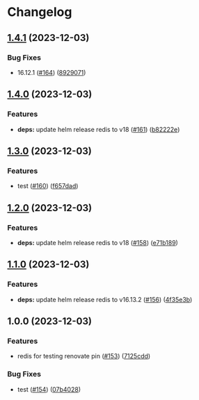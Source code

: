 # Changelog

## [1.4.1](https://github.com/sunggun-yu/meowhq-helm-charts/compare/meowhq-redis-v1.4.0...meowhq-redis-v1.4.1) (2023-12-03)


### Bug Fixes

* 16.12.1 ([#164](https://github.com/sunggun-yu/meowhq-helm-charts/issues/164)) ([8929071](https://github.com/sunggun-yu/meowhq-helm-charts/commit/89290711d8c12416e924c7ec33237b492b8d9c66))

## [1.4.0](https://github.com/sunggun-yu/meowhq-helm-charts/compare/meowhq-redis-v1.3.0...meowhq-redis-v1.4.0) (2023-12-03)


### Features

* **deps:** update helm release redis to v18 ([#161](https://github.com/sunggun-yu/meowhq-helm-charts/issues/161)) ([b82222e](https://github.com/sunggun-yu/meowhq-helm-charts/commit/b82222e7ca62bae728cdbdd65832435eb414ba80))

## [1.3.0](https://github.com/sunggun-yu/meowhq-helm-charts/compare/meowhq-redis-v1.2.0...meowhq-redis-v1.3.0) (2023-12-03)


### Features

* test ([#160](https://github.com/sunggun-yu/meowhq-helm-charts/issues/160)) ([f657dad](https://github.com/sunggun-yu/meowhq-helm-charts/commit/f657dada50a1f619d734e19af1efb1be04af3475))

## [1.2.0](https://github.com/sunggun-yu/meowhq-helm-charts/compare/meowhq-redis-v1.1.0...meowhq-redis-v1.2.0) (2023-12-03)


### Features

* **deps:** update helm release redis to v18 ([#158](https://github.com/sunggun-yu/meowhq-helm-charts/issues/158)) ([e71b189](https://github.com/sunggun-yu/meowhq-helm-charts/commit/e71b18948e0e68bbdd6b2d9d034194a1cab52bcc))

## [1.1.0](https://github.com/sunggun-yu/meowhq-helm-charts/compare/meowhq-redis-v1.0.0...meowhq-redis-v1.1.0) (2023-12-03)


### Features

* **deps:** update helm release redis to v16.13.2 ([#156](https://github.com/sunggun-yu/meowhq-helm-charts/issues/156)) ([4f35e3b](https://github.com/sunggun-yu/meowhq-helm-charts/commit/4f35e3b2d634527b5089b576cdc97c883ef20ffc))

## 1.0.0 (2023-12-03)


### Features

* redis for testing renovate pin ([#153](https://github.com/sunggun-yu/meowhq-helm-charts/issues/153)) ([7125cdd](https://github.com/sunggun-yu/meowhq-helm-charts/commit/7125cdd493e478b2997862b104d6ff767e7c9c9d))


### Bug Fixes

* test ([#154](https://github.com/sunggun-yu/meowhq-helm-charts/issues/154)) ([07b4028](https://github.com/sunggun-yu/meowhq-helm-charts/commit/07b402857d692f9a48d7aad40f89a38fbd53cd01))
